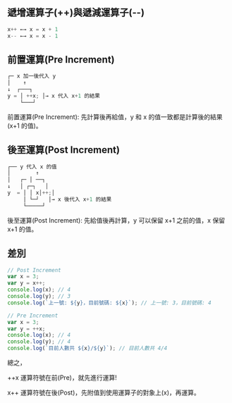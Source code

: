 

## 遞增運算子(++)與遞減運算子(--)

```javascript
x++ ←→ x = x + 1
x-- ←→ x = x - 1
```

## 前置運算(Pre Increment)

```javascript
┌─ x 加一後代入 y
│    ↑
↓  ┌───┐
y = │ ++x; │→ x 代入 x+1 的結果
    └───┘
```

前置運算(Pre Increment): 先計算後再給值，y 和 x 的值一致都是計算後的結果(x+1 的值)。

## 後至運算(Post Increment)

```javascript
┌── y 代入 x 的值
│        ↑
│   ┌─ │ ──┐
↓   │ ┌─┐   │
y  = │ │ x│++;│
     │ └─┘   │→ x 後代入 x+1 的結果
     └─────┘
```

後至運算(Post Increment): 先給值後再計算，y 可以保留 x+1 之前的值，x 保留 x+1 的值。

## 差別

```javascript
// Post Increment
var x = 3;
var y = x++;
console.log(x); // 4
console.log(y); // 3
console.log(`上一號: ${y}，目前號碼: ${x}`); // 上一號: 3，目前號碼: 4

// Pre Increment
var x = 3;
var y = ++x;
console.log(x); // 4
console.log(y); // 4
console.log(`目前人數共 ${x}/${y}`); // 目前人數共 4/4
```

總之，

++x 運算符號在前(Pre)，就先進行運算!

x++ 運算符號在後(Post)，先附值到使用運算子的對象上(x)，再運算。
